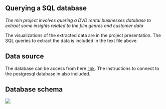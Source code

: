 
## Querying a SQL database

*The min project involves quering a DVD rental businesses database to extract some insights related to the film genres and customer data*

The visualizations of the extracted data are in the project presentation. The SQL queries to extract the data is included in the text file above.


## Data source

The database can be access from here [link](https://www.postgresqltutorial.com/connect-to-postgresql-database/). The instructions to connect to the postgresql database in also included. 
## Database schema

![](https://github.com/jaymax01/SQL_projects/blob/master/screenshot-nimbusweb.me-2023.09.13-15_51_49.png?raw=true)